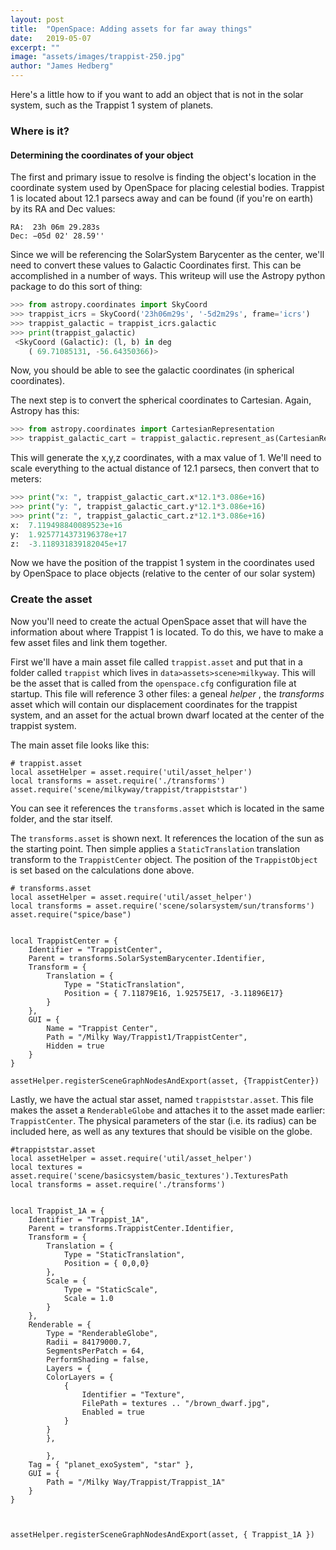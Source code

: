 ```yaml
---
layout: post
title:  "OpenSpace: Adding assets for far away things"
date:   2019-05-07
excerpt: ""
image: "assets/images/trappist-250.jpg"
author: "James Hedberg"
---
```



<!-- <figure class="figure col-lg-3 col-sm-6 float-left">
<img class="figure-img img-fluid rounded" src="{{site.baseurl}}/assets/images/poster-LAMP.jpg" alt="Day of Science" />
<figcaption class="figure-caption"><a href="{{site.baseurl}}/assets/images/poster-LAMP.jpg">Download Poster </a></figcaption>

</figure> -->

Here's a little how to if you want to add an object that is not in the solar system, such as the Trappist 1 system of planets.

### Where is it?
#### Determining the coordinates of your object

The first and primary issue to resolve is finding the object's location in the coordinate system used by OpenSpace for placing celestial bodies. Trappist 1 is located about 12.1 parsecs away and can be found (if you're on earth) by its RA and Dec values:

```
RA:  23h 06m 29.283s
Dec: −05d 02' 28.59''
```

Since we will be referencing the SolarSystem Barycenter as the center, we'll need to convert these values to Galactic Coordinates first. This can be accomplished in a number of ways. This writeup will use the Astropy python package to do this sort of thing:

```python
>>> from astropy.coordinates import SkyCoord
>>> trappist_icrs = SkyCoord('23h06m29s', '-5d2m29s', frame='icrs')
>>> trappist_galactic = trappist_icrs.galactic
>>> print(trappist_galactic)
 <SkyCoord (Galactic): (l, b) in deg
    ( 69.71085131, -56.64350366)>
```

Now, you should be able to see the galactic coordinates (in spherical coordinates).

The next step is to convert the spherical coordinates to Cartesian. Again, Astropy has this:

```python
>>> from astropy.coordinates import CartesianRepresentation
>>> trappist_galactic_cart = trappist_galactic.represent_as(CartesianRepresentation)
```

This will generate the x,y,z coordinates, with a max value of 1. We'll need to scale everything to the actual distance of 12.1 parsecs, then convert that to meters:

```python
>>> print("x: ", trappist_galactic_cart.x*12.1*3.086e+16)
>>> print("y: ", trappist_galactic_cart.y*12.1*3.086e+16)
>>> print("z: ", trappist_galactic_cart.z*12.1*3.086e+16)
x:  7.119498840089523e+16
y:  1.9257714373196378e+17
z:  -3.118931839182045e+17
```

Now we have the position of the trappist 1 system in the coordinates used by OpenSpace to place objects (relative to the center of our solar system)

### Create the asset

Now you'll need to create the actual OpenSpace asset that will have the information about where Trappist 1 is located. To do this, we have to make a few asset files and link them together.

First we'll have a main asset file called `trappist.asset` and put that in a folder called `trappist` which lives in `data>assets>scene>milkyway`. This will be the asset that is called from the `openspace.cfg` configuration file at startup. This file will reference 3 other files: a geneal _helper_ , the _transforms_ asset which will contain our displacement coordinates for the trappist system, and an asset for the actual brown dwarf located at the center of the trappist system.

The main asset file looks like this:

```
# trappist.asset
local assetHelper = asset.require('util/asset_helper')
local transforms = asset.require('./transforms')
asset.require('scene/milkyway/trappist/trappiststar')
```

You can see it references the `transforms.asset` which is located in the same folder, and the star itself.

The `transforms.asset` is shown next. It references the location of the sun as the starting point. Then simple applies a `StaticTranslation` translation transform to the `TrappistCenter` object. The position of the `TrappistObject` is set based on the calculations done above.

```
# transforms.asset
local assetHelper = asset.require('util/asset_helper')
local transforms = asset.require('scene/solarsystem/sun/transforms')
asset.require("spice/base")


local TrappistCenter = {
    Identifier = "TrappistCenter",
    Parent = transforms.SolarSystemBarycenter.Identifier,
    Transform = {
        Translation = {
            Type = "StaticTranslation",
            Position = { 7.11879E16, 1.92575E17, -3.11896E17}
        }
    },
    GUI = {
        Name = "Trappist Center",
        Path = "/Milky Way/Trappist1/TrappistCenter",
        Hidden = true
    }
}

assetHelper.registerSceneGraphNodesAndExport(asset, {TrappistCenter})
```

Lastly, we have the actual star asset, named `trappiststar.asset`. This file makes the asset a `RenderableGlobe` and attaches it to the asset made earlier: `TrappistCenter`. The physical parameters of the star (i.e. its radius) can be included here, as well as any textures that should be visible on the globe.

```
#trappiststar.asset
local assetHelper = asset.require('util/asset_helper')
local textures = asset.require('scene/basicsystem/basic_textures').TexturesPath
local transforms = asset.require('./transforms')


local Trappist_1A = {
    Identifier = "Trappist_1A",
    Parent = transforms.TrappistCenter.Identifier,
    Transform = {
        Translation = {
            Type = "StaticTranslation",
            Position = { 0,0,0}
        },
        Scale = {
            Type = "StaticScale",
            Scale = 1.0
        }
    },
    Renderable = {
        Type = "RenderableGlobe",
        Radii = 84179000.7,
        SegmentsPerPatch = 64,
        PerformShading = false,
        Layers = {
        ColorLayers = {
            {
                Identifier = "Texture",
                FilePath = textures .. "/brown_dwarf.jpg",
                Enabled = true
            }
        }
        },

        },
    Tag = { "planet_exoSystem", "star" },
    GUI = {
        Path = "/Milky Way/Trappist/Trappist_1A"
    }
}



assetHelper.registerSceneGraphNodesAndExport(asset, { Trappist_1A })
```

<br  style="clear:both;"/>
